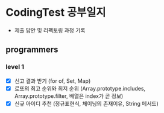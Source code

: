 # CodingTest 공부일지

- 제출 답안 및 리펙토링 과정 기록

## programmers

### level 1

- [x] 신고 결과 받기 (for of, Set, Map)
- [x] 로또의 최고 순위와 최저 순위 (Array.prototype.includes, Array.prototype.filter, 배열은 index가 곧 정보)
- [x] 신규 아이디 추천 (정규표현식, 체이닝의 존재이유, String 메서드)
